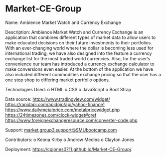 # Market-CE-Group

Name: Ambience Market Watch and Currency Exchange 

Description: Ambience Market Watch and Currency Exchange is an application that combines different types of market data to allow users to make educated decisions on their future investments to their portfolios. With an ever-changing world where the dollar is becoming less used for international trading; we have also designed into the feature a currency exchange list for the most traded world currencies. Also, for the user’s convenience our team has introduced a currency exchange calculator to make conversions even easier. At the bottom of the application we have also included different commodities exchange pricing so that the user has a one stop shop to differing market portfolio options.

Technologies Used: 
o HTML
o CSS
o JavaScript
o Boot Strap

Data source:
https://www.tradingview.com/widget/
https://rapidapi.com/apidojo/api/yahoo-finance1
https://www.dailymetalprice.com/metalpricewidget.php
https://24timezones.com/clock-widget#gref
https://www.foreignexchangeresource.com/converter-code.php

Support: market.group3.support@SMUbootcamp.com

Contributors:
o Keona Kirby
o Andrew Medina
o Clayton Jones

Deployment:
 https://cgjones0711.github.io/Market-CE-Group/.